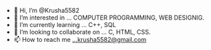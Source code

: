 - 👋 Hi, I’m @Krusha5582
- 👀 I’m interested in ... COMPUTER PROGRAMMING, WEB DESIGNIG.
- 🌱 I’m currently learning ... C++, SQL
- 💞️ I’m looking to collaborate on ... C, HTML, CSS.
- 📫 How to reach me ...krusha5582@gmail.com

<!---
Krusha5582/Krusha5582 is a ✨ special ✨ repository because its `README.md` (this file) appears on your GitHub profile.
You can click the Preview link to take a look at your changes.
--->
